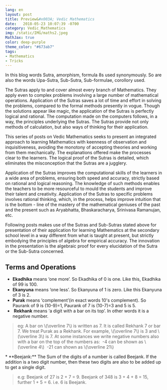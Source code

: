 ```yaml
---
lang: en
layout: post
title: Preview&#x003A; Vedic Mathematics
date:   2018-05-23 10:07:39 -0700
category: Vedic_Mathematics
img: /static/IMG/maths2.jpeg
MathJax: true
color: deep-purple
theme_color: "#673ab7"
tags: 
- Mathematics
- Tricks
---
```


In this blog words Sutra, amorphism, formula 8s used synonymously. So are also the words Upa-Sutra, Sub-Sutra, Sub-formulae, corollory used.

The Sutras apply to and cover almost every branch of Mathematics. They apply even to complex problems involving a large number of mathematical operations. Application of the Sutras saves a lot of time and effort in solving the problems, compared to the formal methods presently in vogue. Though the solutions appear like magic, the application of the Sutras is perfectly logical and rational. The computation made on the computers follows, in a way, the principles underlying the Sutras. The Sutras provide not only methods of calculation, but also ways of thinking for their application.

This series of posts on Vedic Mathematics seeks to present an integrated approach to learning Mathematics with keenness of observation and inquisitiveness, avoiding the monotony of accepting theories and working from them mechanically. The explanations offered make the processes clear to the learners. The logical proof of the Sutras is detailed, which eliminates the misconception that the Sutras are a jugglery.

Application of the Sutras improves the computational skills of the learners in a wide area of problems, ensuring both speed and accuracy, strictly based on rational and logical reasoning. The knowledge of such methods enables the teachers to be more resourceful to mould the students and improve their talent and creativity. Application of the Sutras to specific problems involves rational thinking, which, in the process, helps improve intuition that is the bottom - line of the mastery of the mathematical geniuses of the past and the present such as Aryabhatta, Bhaskaracharya, Srinivasa Ramanujan, etc.

Following posts makes use of the Sutras and Sub-Sutras stated above for presentation of their application for learning Mathematics at the secondary school level in a way different from what is taught at present, but strictly embodying the principles of algebra for empirical accuracy. The innovation in the presentation is the algebraic proof for every elucidation of the Sutra or the Sub-Sutra concerned.

## Terms and Operations

* **Ekadhika** means ‘one more’. So Ekadhika of 0 is one. Like this, Ekadhika of 99 is 100.
* **Ekanyuna** means ‘one less’. So Ekanyuna of 1 is zero. Like this Ekanyuna of 3 is 2.
* **Purak** means ‘complement’(in exact words 10's complement). So Paurank of 9 is (10-9)=1, Paurank of 7 is (10-7)=3 and 5 is 5.
*  **Rekhank** means ‘a digit with a bar on its top’. In other words it is a negative number.
<blockquote> eg: A bar on \(\overline 7\) is written as 7. It is called Rekhank 7 or bar 7. We treat Purak as a Rekhank. For example, \(\overline 7\) is 3 and \(\overline 3\) is 7.
  At some instances we write negative numbers also with a bar on the top of the numbers as:
  -4 can be shown as \(\overline 4\)
  -21 can shown as \(\overline 21\)
  </blockquote>
* **Beejank:** The Sum of the digits of a number is called Beejank. If the addition is a two digit number, then these two digits are also to be added up to get a single digit.
<blockquote>e.g: Beejank of 27 is 2 + 7 = 9.
Beejank of 348 is 3 + 4 + 8 = 15, further 1 + 5 = 6. i.e. 6 is Beejank.</blockquote>
